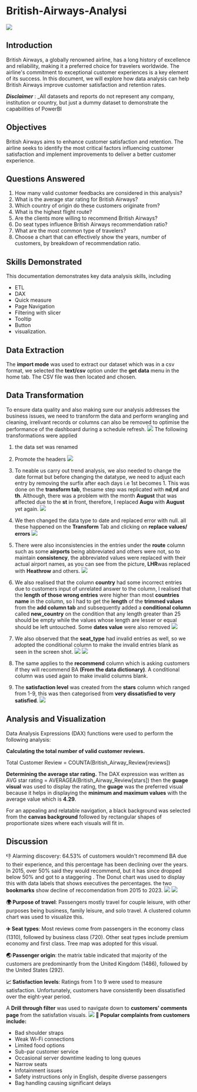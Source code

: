 # British-Airways-Analysi
![](homepage_image.PNG)

## Introduction 
British Airways, a globally renowned airline, has a long history of excellence and reliability, making it a preferred choice for travelers worldwide. The airline's commitment to exceptional customer experiences is a key element of its success. In this document, we will explore how data analysis can help British Airways improve customer satisfaction and retention rates.

**_Disclaimer_** : _All datasets and reports do not represent any company, institution or country, but just a dummy dataset to demonstrate the capabilities of PowerBI
## Objectives

British Airways aims to enhance customer satisfaction and retention. The airline seeks to identify the most critical factors influencing customer satisfaction and implement improvements to deliver a better customer experience.

## Questions Answered 

1. How many valid customer feedbacks are considered in this analysis?
2. What is the average star rating for British Airways?
3. Which country of origin do these customers originate from?
4. What is the highest flight route?
5. Are the clients more willing to recommend British Airways?
6. Do seat types influence British Airways recommendation ratio?
7. What are the most common type of travelers?
8. Choose a chart that can effectively show the years, number of customers, by breakdown of recommendation ratio.

## Skills Demonstrated

This documentation demonstrates key data analysis skills, including 
- ETL
- DAX
- Quick measure
- Page Navigation
- Filtering with slicer
- Tooltip
- Button
- visualization.

## Data Extraction

The **import mode** was used to extract our dataset which was in a csv format, we selected the **text/csv** option under the **get data** menu in the home tab. The CSV file was then located and chosen.

## Data Transformation
To ensure data quality and also making sure our analysis addresses the business issues, we need to transform the data and perform wrangling and cleaning, irrelivant records or columns can also be removed to optimise the performance of the dashboard during a schedule refresh.
![](transform_data.PNG)
The following transformations were applied
1.	the data set was renamed 
2.	Promote the headers
![](promote_headers.png)

3.	To neable us carry out trend analysis, we also needed to change the date format but before changing the datatype, we need to adjust each entry by removing the surfix after each days i.e 1st becomes 1.
This was done on the **transform tab**, thesame step was replicated with **nd**,**rd** and **th**. Although, there was a problem with the month **August** that was affected due to the **st** in front, therefore, I replaced **Augu** with **August** yet again.
![](replace_value.PNG)

4.	We then  changed the data type to date and replaced error with null. all these happened on the **Transform** Tab and clicking on **replace values/ errors**
![](replace_null.PNG)

5.	There were also inconsistencies in the entries under the **route** column such as some **airports** being abbreviated and others were not, so to maintain **consistency**, the abbreviated values were replaced with their actual airport names, as you can see from the picture, **LHR**was replaced with **Heathrow** and others.
![](replace_LHR.PNG)

6.	We also realised that the column **country** had some incorrect entries due to customers input of unrelated answer to the column, I realised that the **length of those wrong entries** were higher than most **countries name** in the column, so I had to get the **length** of the **trimmed values** from the **add column tab** and subsequently added a **conditional column** called **new_country** on the condition that any length greater than 25 should be empty while the values whose length are lesser or equal should be left untouched. Some **dates value** were also removed
![](filter_country_new.PNG)
7.	We also observed that the **seat_type** had invalid entries as well, so we adopted the conditional column to make the invalid entries blank as seen in the screen shot.
![](invalid_seat_type.png)
![](invalid_seattype.PNG)

8.	The same applies to the **recommend** column which is asking customers if they will recommend BA **(From the data dictionary)**. A conditional column was used again to make invalid columns blank.
   
9.	The **satisfaction level** was created from the **stars** column which ranged from 1-9, this was then categorised from **very dissatisfied to very satisfied**.
![](satisfaction_level.png)

## Analysis and Visualization

Data Analysis Expressions (DAX) functions were used to perform the following analysis:

**Calculating the total number of valid customer reviews.**

Total Customer Review = COUNTA(British_Airway_Review[reviews])

**Determining the average star rating.**
The DAX expression was written as AVG star rating = AVERAGEA(British_Airway_Review[stars]) then the **guage visual** was used to display the rating, the **guage** was the preferred visual because it helps in displaying the **minimum and maximum values** with the average value which is **4.29**. 

For an appealing and relatable navigation, a black background was selected from the **canvas background** followed by rectangular shapes of proportionate sizes where each visuals will fit in.

## Discussion
👎 Alarming discovery: 64.53% of customers wouldn't recommend BA due to their experience, and this percentage has been declining over the years. In 2015, over 50% said they would recommend, but it has since dropped below 50% and got to a staggering . The Donut chart was used to display this with data labels that shows executives the percentages.
the two **bookmarks** show decline of reccomendation from 2015 to 2023.
![](2015_rec.PNG)
![](2023_rec.PNG)

**🌍 Purpose of travel**: Passengers mostly travel for couple leisure, with other purposes being business, family leisure, and solo travel. A clustered column chart was used to visualize this.

**✈️ Seat types**: Most reviews come from passengers in the economy class (1310), followed by business class (720). Other seat types include premium economy and first class. Tree map was adopted for this visual.

**🌏 Passenger origin**: the matrix table indicated that majority of the customers are predominantly from the United Kingdom (1486), followed by the United States (292).

**📈 Satisfaction levels**: Ratings from 1 to 9 were used to measure satisfaction. Unfortunately, customers have consistently been dissatisfied over the eight-year period.

A **Drill through filter** was used to navigate down to **customers' comments page** from the satisfation visuals.
![](drill_through.png)
**📣 Popular complaints from customers include:**
- Bad shoulder straps
- Weak Wi-Fi connections
- Limited food options
- Sub-par customer service
- Occasional server downtime leading to long queues
- Narrow seats
- Infotainment issues
- Safety instructions only in English, despite diverse passengers
- Bag handling causing significant delays





